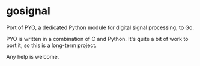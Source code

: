 gosignal
========

Port of PYO, a dedicated Python module for digital signal processing, to Go.

PYO is written in a combination of C and Python. It's quite a bit of work to port it, so this is a long-term project.

Any help is welcome.
